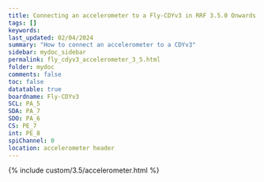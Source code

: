 ```yaml
---
title: Connecting an accelerometer to a Fly-CDYv3 in RRF 3.5.0 Onwards
tags: []
keywords: 
last_updated: 02/04/2024
summary: "How to connect an accelerometer to a CDYv3"
sidebar: mydoc_sidebar
permalink: fly_cdyv3_accelerometer_3_5.html
folder: mydoc
comments: false
toc: false
datatable: true
boardname: Fly-CDYv3
SCL: PA_5
SDA: PA_7
SDO: PA_6
CS: PE_7
int: PE_8
spiChannel: 0
location: accelerometer header
---
```


{% include custom/3.5/accelerometer.html %}
